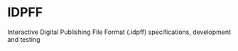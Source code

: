 # IDPFF
Interactive Digital Publishing File Format (.idpff) specifications, development and testing
